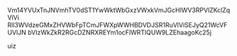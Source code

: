 Vm14YVUxTnJNVmhTV0dST1YwWktWbGxzVWxkVmJGcHlWV3RPVlZKclZqVlVi
Rll3WVdzeGMxZHVWbFpTCmJFWXpWWHBDVDJSR1RuVlViSEJyQ21WcVFUVlJN
bVIzWkZkR2RGcDZNRXREYm1ocFlWRTlQUW9LZEhaagoKc25j

uiz